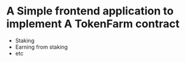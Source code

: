 # A Simple frontend application to implement A TokenFarm contract

- Staking
- Earning from staking
- etc
